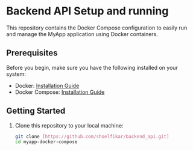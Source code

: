 # Backend API Setup and running

This repository contains the Docker Compose configuration to easily run and manage the MyApp application using Docker containers.

## Prerequisites

Before you begin, make sure you have the following installed on your system:

- Docker: [Installation Guide](https://docs.docker.com/get-docker/)
- Docker Compose: [Installation Guide](https://docs.docker.com/compose/install/)

## Getting Started

1. Clone this repository to your local machine:

   ```bash
   git clone [https://github.com/shoelfikar/backend_api.git]
   cd myapp-docker-compose
